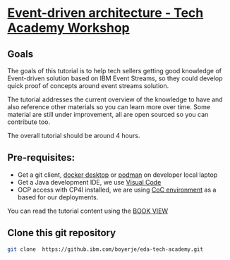# [Event-driven architecture - Tech Academy Workshop](https://pages.github.ibm.com/boyerje/eda-tech-academy)

## Goals

The goals of this tutorial is to help tech sellers getting good knowledge of Event-driven solution based on IBM Event Streams, so they could develop quick proof of concepts around event streams solution. 

The tutorial addresses the current overview of the knowledge to have and also reference other materials so you can learn more over time. Some material are still under improvement, all are open sourced so you can contribute too. 

The overall tutorial should be around 4 hours.

## Pre-requisites:

* Get a git client, [docker desktop](https://www.docker.com/products/docker-desktop/) or [podman](https://podman.io/) on developer local laptop
* Get a Java development IDE, we use [Visual Code](https://code.visualstudio.com/)
* OCP access with CP4I installed, we are using [CoC environment](https://cmc.coc-ibm.com/cluster/biggs) as a based for our deployments.


You can read the tutorial content using the [BOOK VIEW](https://pages.github.ibm.com/boyerje/eda-tech-academy)


## Clone this git repository

```sh
git clone  https://github.ibm.com/boyerje/eda-tech-academy.git
```

